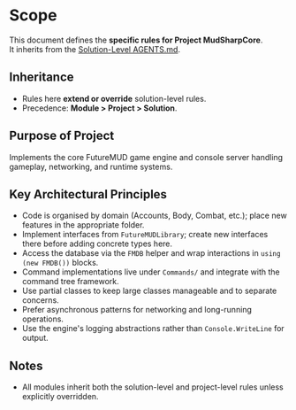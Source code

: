 # Scope

This document defines the **specific rules for Project MudSharpCore**.  
It inherits from the [Solution-Level AGENTS.md](../AGENTS.md).

## Inheritance

* Rules here **extend or override** solution-level rules.
* Precedence: **Module > Project > Solution**.

## Purpose of Project
Implements the core FutureMUD game engine and console server handling gameplay, networking, and runtime systems.

## Key Architectural Principles
* Code is organised by domain (Accounts, Body, Combat, etc.); place new features in the appropriate folder.
* Implement interfaces from `FutureMUDLibrary`; create new interfaces there before adding concrete types here.
* Access the database via the `FMDB` helper and wrap interactions in `using (new FMDB())` blocks.
* Command implementations live under `Commands/` and integrate with the command tree framework.
* Use partial classes to keep large classes manageable and to separate concerns.
* Prefer asynchronous patterns for networking and long-running operations.
* Use the engine's logging abstractions rather than `Console.WriteLine` for output.

## Notes

* All modules inherit both the solution-level and project-level rules unless explicitly overridden.

